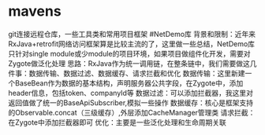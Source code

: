 # mavens
git连接远程仓库，一些工具类和常用项目框架
#NetDemo库
背景和限制：近年来RxJava+retrofit网络访问框架算是比较主流的了，这里做一些总结，NetDemo库只针对single module或少module的项目环境，如果项目做组件化开发，需要对Zygote做泛化处理
思路：RxJava作为统一调用链，在整条链中，我们需要做这几件事：数据传输、数据过滤、数据缓存、请求拦截和优化
数据传输：这里新建一个BaseBean作为数据的基本结构，声明服务器公共字段，在Zygote中，添加header信息，包括token、companyId等
数据过滤：可以添加拦截器，我这里对返回值做了统一的BaseApiSubscriber,模拟一些操作
数据缓存：核心是框架支持的Observable.concat（三级缓存）,外层添加CacheManager管理类
请求拦截：在Zygote中添加拦截器即可
优化：主要是一些泛化处理和生命周期关联
